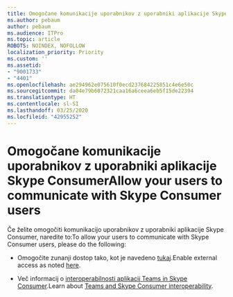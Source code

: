 ```yaml
---
title: Omogočane komunikacije uporabnikov z uporabniki aplikacije Skype Consumer
ms.author: pebaum
author: pebaum
ms.audience: ITPro
ms.topic: article
ROBOTS: NOINDEX, NOFOLLOW
localization_priority: Priority
ms.custom: ''
ms.assetid:
- "9001733"
- "4401"
ms.openlocfilehash: ae294962e075610f0ecd237684225851c4e6e50c
ms.sourcegitcommit: da04e79b6072321caa16a6ceea6eb5f15de22394
ms.translationtype: HT
ms.contentlocale: sl-SI
ms.lasthandoff: 03/25/2020
ms.locfileid: "42955252"
---
```

# <a name="allow-your-users-to-communicate-with-skype-consumer-users"></a><span data-ttu-id="d777f-102">Omogočane komunikacije uporabnikov z uporabniki aplikacije Skype Consumer</span><span class="sxs-lookup"><span data-stu-id="d777f-102">Allow your users to communicate with Skype Consumer users</span></span>

<span data-ttu-id="d777f-103">Če želite omogočiti komunikacijo uporabnikov z uporabniki aplikacije Skype Consumer, naredite to:</span><span class="sxs-lookup"><span data-stu-id="d777f-103">To allow your users to communicate with Skype Consumer users, please do the following:</span></span>

- <span data-ttu-id="d777f-104">Omogočite zunanji dostop tako, kot je navedeno [tukaj](https://docs.microsoft.com/microsoftteams/manage-external-access#allow-or-block-domains).</span><span class="sxs-lookup"><span data-stu-id="d777f-104">Enable external access as noted [here](https://docs.microsoft.com/microsoftteams/manage-external-access#allow-or-block-domains).</span></span>

- <span data-ttu-id="d777f-105">Več informacij o [interoperabilnosti aplikacij Teams in Skype Consumer](https://docs.microsoft.com/microsoftteams/teams-skype-interop).</span><span class="sxs-lookup"><span data-stu-id="d777f-105">Learn about [Teams and Skype Consumer interoperability](https://docs.microsoft.com/microsoftteams/teams-skype-interop).</span></span>
